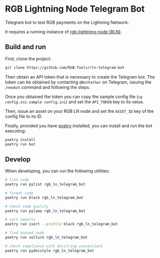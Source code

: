 # RGB Lightning Node Telegram Bot

Telegram bot to test RGB payments on the Lightning Network.

It requires a running instance of [rgb-lightning-node (RLN)].

## Build and run

First, clone the project:
```sh
git clone https://github.com/RGB-Tools/rln-telegram-bot
```

Then obtain an API token that is necessary to create the Telegram bot.
The token can be obtained by contacting `@BotFather` on Telegram, issuing
the `/newbot` command and following the steps.

Once you obtained the token you can copy the sample config file (`cp
config.ini.sample config.ini`) and set the `API_TOKEN` key to its value.

Then, issue an asset on your RGB LN node and set the `ASSET_ID` key of the
config file to its ID.

Finally, provided you have [poetry] installed, you can install and run the bot
executing:
```sh
poetry install
poetry run bot
```

## Develop

When developing, you can run the following utilities:
```sh
# lint code
poetry run pylint rgb_ln_telegram_bot

# format code
poetry run black rgb_ln_telegram_bot

# check code quality
poetry run pylama rgb_ln_telegram_bot

# sort imports
poetry run isort --profile black rgb_ln_telegram_bot

# find unused code
poetry run vulture rgb_ln_telegram_bot

# check compliance with docstring conventions
poetry run pydocstyle rgb_ln_telegram_bot
```


[poetry]: https://python-poetry.org/docs/
[rgb-lightning-node (RLN)]: https://github.com/RGB-Tools/rgb-lightning-node
